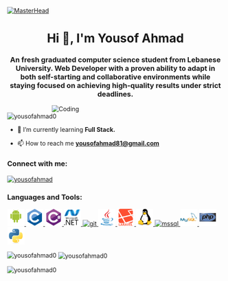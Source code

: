 [![MasterHead](https://www.universite-paris-saclay.fr/sites/default/files/styles/2400xauto/public/2021-02/informatique.jpg?itok=yAnZaXqx)](https://rishavchanda.io)

<h1 align="center">Hi 👋, I'm Yousof Ahmad</h1>
<h3 align="center">An fresh graduated computer science student from Lebanese University.
Web Developer with a proven ability to adapt in both self-starting and collaborative environments while staying focused on achieving high-quality results under strict deadlines.</h3>
<img align="right" alt="Coding" width="400" src="https://c.tenor.com/LSDeBe2JAfoAAAAC/cat-coding.gif">

<p align="left"> <img src="https://komarev.com/ghpvc/?username=yousofahmad0&label=Profile%20views&color=0e75b6&style=flat" alt="yousofahmad0" /> </p>

- 🌱 I’m currently learning **Full Stack.**

- 📫 How to reach me **yousofahmad81@gmail.com**

<h3 align="left">Connect with me:</h3>
<p align="left">
<a href="https://linkedin.com/in/yousofahmad" target="blank"><img align="center" src="https://raw.githubusercontent.com/rahuldkjain/github-profile-readme-generator/master/src/images/icons/Social/linked-in-alt.svg" alt="yousofahmad" height="30" width="40" /></a>
</p>

<h3 align="left">Languages and Tools:</h3>
<p align="left"> <a href="https://developer.android.com" target="_blank" rel="noreferrer"> <img src="https://raw.githubusercontent.com/devicons/devicon/master/icons/android/android-original-wordmark.svg" alt="android" width="40" height="40"/> </a> <a href="https://www.cprogramming.com/" target="_blank" rel="noreferrer"> <img src="https://raw.githubusercontent.com/devicons/devicon/master/icons/c/c-original.svg" alt="c" width="40" height="40"/> </a> <a href="https://www.w3schools.com/cs/" target="_blank" rel="noreferrer"> <img src="https://raw.githubusercontent.com/devicons/devicon/master/icons/csharp/csharp-original.svg" alt="csharp" width="40" height="40"/> </a> <a href="https://dotnet.microsoft.com/" target="_blank" rel="noreferrer"> <img src="https://raw.githubusercontent.com/devicons/devicon/master/icons/dot-net/dot-net-original-wordmark.svg" alt="dotnet" width="40" height="40"/> </a> <a href="https://git-scm.com/" target="_blank" rel="noreferrer"> <img src="https://www.vectorlogo.zone/logos/git-scm/git-scm-icon.svg" alt="git" width="40" height="40"/> </a> <a href="https://www.java.com" target="_blank" rel="noreferrer"> <img src="https://raw.githubusercontent.com/devicons/devicon/master/icons/java/java-original.svg" alt="java" width="40" height="40"/> </a> <a href="https://laravel.com/" target="_blank" rel="noreferrer"> <img src="https://raw.githubusercontent.com/devicons/devicon/master/icons/laravel/laravel-plain-wordmark.svg" alt="laravel" width="40" height="40"/> </a> <a href="https://www.linux.org/" target="_blank" rel="noreferrer"> <img src="https://raw.githubusercontent.com/devicons/devicon/master/icons/linux/linux-original.svg" alt="linux" width="40" height="40"/> </a> <a href="https://www.microsoft.com/en-us/sql-server" target="_blank" rel="noreferrer"> <img src="https://www.svgrepo.com/show/303229/microsoft-sql-server-logo.svg" alt="mssql" width="40" height="40"/> </a> <a href="https://www.mysql.com/" target="_blank" rel="noreferrer"> <img src="https://raw.githubusercontent.com/devicons/devicon/master/icons/mysql/mysql-original-wordmark.svg" alt="mysql" width="40" height="40"/> </a> <a href="https://www.php.net" target="_blank" rel="noreferrer"> <img src="https://raw.githubusercontent.com/devicons/devicon/master/icons/php/php-original.svg" alt="php" width="40" height="40"/> </a> <a href="https://www.python.org" target="_blank" rel="noreferrer"> <img src="https://raw.githubusercontent.com/devicons/devicon/master/icons/python/python-original.svg" alt="python" width="40" height="40"/> </a> </p>

<p><img align="left" src="https://github-readme-stats.vercel.app/api/top-langs?username=yousofahmad0&show_icons=true&locale=en&layout=compact" alt="yousofahmad0" /></p>

<p>&nbsp;<img align="center" src="https://github-readme-stats.vercel.app/api?username=yousofahmad0&show_icons=true&locale=en" alt="yousofahmad0" /></p>

<p><img align="center" src="https://github-readme-streak-stats.herokuapp.com/?user=yousofahmad0&" alt="yousofahmad0" /></p>
